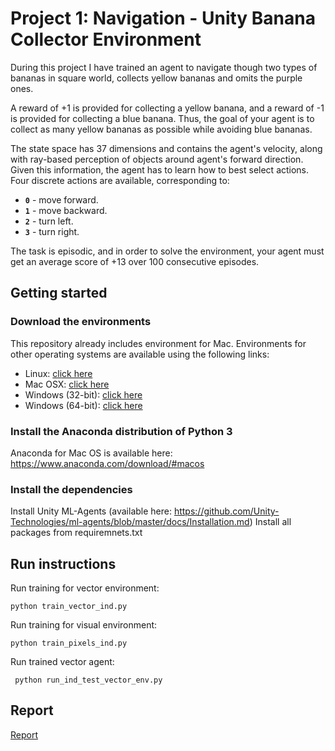 # Project 1: Navigation - Unity Banana Collector Environment

[image1]: https://user-images.githubusercontent.com/10624937/42135619-d90f2f28-7d12-11e8-8823-82b970a54d7e.gif "Trained Agent"

During this project I have trained an agent to navigate though two types of bananas in square world, collects yellow bananas and omits the purple ones.  

A reward of +1 is provided for collecting a yellow banana, and a reward of -1 is provided for collecting a blue banana.  Thus, the goal of your agent is to collect as many yellow bananas as possible while avoiding blue bananas.  

The state space has 37 dimensions and contains the agent's velocity, along with ray-based perception of objects around agent's forward direction.  Given this information, the agent has to learn how to best select actions.  Four discrete actions are available, corresponding to:
- **`0`** - move forward.
- **`1`** - move backward.
- **`2`** - turn left.
- **`3`** - turn right.

The task is episodic, and in order to solve the environment, your agent must get an average score of +13 over 100 consecutive episodes.

## Getting started

### Download the environments
This repository already includes environment  for Mac. Environments for other operating systems are available using the following links: 
  - Linux: [click here](https://s3-us-west-1.amazonaws.com/udacity-drlnd/P1/Banana/Banana_Linux.zip)
  - Mac OSX: [click here](https://s3-us-west-1.amazonaws.com/udacity-drlnd/P1/Banana/Banana.app.zip)
  - Windows (32-bit): [click here](https://s3-us-west-1.amazonaws.com/udacity-drlnd/P1/Banana/Banana_Windows_x86.zip)
  - Windows (64-bit): [click here](https://s3-us-west-1.amazonaws.com/udacity-drlnd/P1/Banana/Banana_Windows_x86_64.zip)
  
  
### Install the Anaconda distribution of Python 3
Anaconda for Mac OS is available here: https://www.anaconda.com/download/#macos

### Install the dependencies

Install Unity ML-Agents (available here: https://github.com/Unity-Technologies/ml-agents/blob/master/docs/Installation.md)
Install all packages from requiremnets.txt
  
## Run instructions

Run training for vector environment: 

    python train_vector_ind.py

Run training for visual environment: 

    python train_pixels_ind.py
    
Run trained vector agent: 

     python run_ind_test_vector_env.py
     
## Report
[Report](https://github.com/mshtelma/Udacity-Deep-Reinforcement-Learning-ND-Projects/blob/master/navigation/Report.md)
